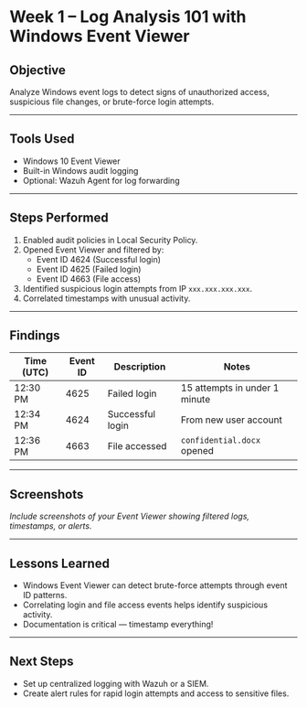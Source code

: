 # Week 1 – Log Analysis 101 with Windows Event Viewer

## Objective
Analyze Windows event logs to detect signs of unauthorized access, suspicious file changes, or brute-force login attempts.

---

## Tools Used
- Windows 10 Event Viewer
- Built-in Windows audit logging
- Optional: Wazuh Agent for log forwarding

---

## Steps Performed

1. Enabled audit policies in Local Security Policy.
2. Opened Event Viewer and filtered by:
   - Event ID 4624 (Successful login)
   - Event ID 4625 (Failed login)
   - Event ID 4663 (File access)
3. Identified suspicious login attempts from IP `xxx.xxx.xxx.xxx`.
4. Correlated timestamps with unusual activity.

---

## Findings

| Time (UTC) | Event ID | Description | Notes |
|------------|----------|-------------|-------|
| 12:30 PM   | 4625     | Failed login | 15 attempts in under 1 minute |
| 12:34 PM   | 4624     | Successful login | From new user account |
| 12:36 PM   | 4663     | File accessed | `confidential.docx` opened |

---

## Screenshots

*Include screenshots of your Event Viewer showing filtered logs, timestamps, or alerts.*

---

## Lessons Learned
- Windows Event Viewer can detect brute-force attempts through event ID patterns.
- Correlating login and file access events helps identify suspicious activity.
- Documentation is critical — timestamp everything!

---

## Next Steps
- Set up centralized logging with Wazuh or a SIEM.
- Create alert rules for rapid login attempts and access to sensitive files.
